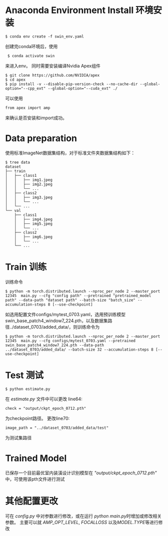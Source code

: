﻿# Anaconda Environment Install 环境安装

    $ conda env create -f swin_env.yaml
创建完conda环境后，使用

     $ conda activate swin
来进入env。
同时需要安装编译Nvidia Apex组件

    $ git clone https://github.com/NVIDIA/apex
    $ cd apex
    $ pip install -v --disable-pip-version-check --no-cache-dir --global-option="--cpp_ext" --global-option="--cuda_ext" ./
可以使用

    from apex import amp
来确认是否安装和import成功。
# Data preparation
使用标准ImageNet数据集结构，对于标准文件夹数据集结构如下：

    $ tree data
    dataset
    ├── train
    │   ├── class1
    │   │   ├── img1.jpeg
    │   │   ├── img2.jpeg
    │   │   └── ...
    │   ├── class2
    │   │   ├── img3.jpeg
    │   │   └── ...
    │   └── ...
    └── val
        ├── class1
        │   ├── img4.jpeg
        │   ├── img5.jpeg
        │   └── ...
        ├── class2
        │   ├── img6.jpeg
        │   └── ...
        └── ...


# Train 训练
训练命令

    $ python -m torch.distributed.launch --nproc_per_node 2 --master_port 12345  main.py --cfg "config path" --pretrained "pretrained_model path" --data-path "dataset path" --batch-size "batch_size" --accumulation-steps 8 [--use-checkpoint]

如选用配置文件configs/mytest_0703.yaml，选用预训练模型swin_base_patch4_window7_224.pth，以及数据集路径../dataset_0703/added_data/，则训练命令为

    $ python -m torch.distributed.launch --nproc_per_node 2 --master_port 12345  main.py --cfg configs/mytest_0703.yaml --pretrained swin_base_patch4_window7_224.pth --data-path ../dataset_0703/added_data/ --batch-size 32 --accumulation-steps 8 [--use-checkpoint]

# Test 测试

    $ python estimate.py
在 *estimate.py* 文件中可以更改 line64:

    check = "output/ckpt_epoch_0712.pth"
为checkpoint路径。
更改line70:

    image_path = "../dataset_0703/added_data/test"
为测试集路径

# Trained Model
已保存一个目前最优室内装潢设计识别模型在 *"output/ckpt_epoch_0712.pth"* 中，可使用该pth文件进行测试

# 其他配置更改
可在 *config.py* 中对参数进行修改，或在运行 *python main.py*时增加或修改相关参数。
主要可以就 *AMP_OPT_LEVEL*, *FOCALLOSS* 以及*MODEL.TYPE*等进行修改


